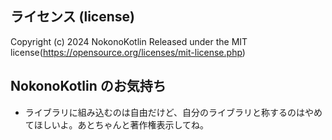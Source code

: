 

## ライセンス (license)
Copyright (c) 2024 NokonoKotlin Released under the MIT license(https://opensource.org/licenses/mit-license.php)


## NokonoKotlin のお気持ち
- ライブラリに組み込むのは自由だけど、自分のライブラリと称するのはやめてほしいよ。あとちゃんと著作権表示してね。

